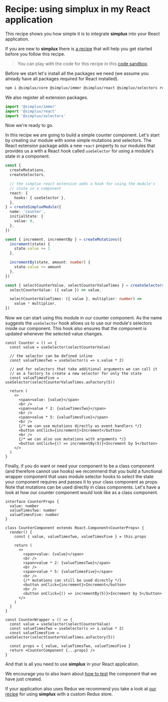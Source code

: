 # Recipe: using **simplux** in my React application

This recipe shows you how simple it is to integrate **simplux** into your React application.

If you are new to **simplux** there is [a recipe](../../basics/getting-started#readme) that will help you get started before you follow this recipe.

> You can play with the code for this recipe in this [code sandbox](https://codesandbox.io/s/github/MrWolfZ/simplux/tree/master/recipes/react/using-in-react-application).

Before we start let's install all the packages we need (we assume you already have all packages required for React installed).

```sh
npm i @simplux/core @simplux/immer @simplux/react @simplux/selectors redux immer -S
```

We also register all extension packages.

```ts
import '@simplux/immer'
import '@simplux/react'
import '@simplux/selectors'
```

Now we're ready to go.

In this recipe we are going to build a simple counter component. Let's start by creating our module with some simple mutations and selectors. The React extension package adds a new `react` property to our modules that provides us a with a React hook called `useSelector` for using a module's state in a component.

```ts
const {
  createMutations,
  createSelectors,

  // the simplux react extension adds a hook for using the module's
  // state in a component
  react: {
    hooks: { useSelector },
  },
} = createSimpluxModule({
  name: 'counter',
  initialState: {
    value: 0,
  },
})

const { increment, incrementBy } = createMutations({
  increment(state) {
    state.value += 1
  },

  incrementBy(state, amount: number) {
    state.value += amount
  },
})

const { selectCounterValue, selectCounterValueTimes } = createSelectors({
  selectCounterValue: ({ value }) => value,

  selectCounterValueTimes: ({ value }, multiplier: number) =>
    value * multiplier,
})
```

Now we can start using this module in our counter component. As the name suggests the `useSelector` hook allows us to use our module's selectors inside our component. This hook also ensures that the component is updated whenever the selected value changes.

```tsx
const Counter = () => {
  const value = useSelector(selectCounterValue)

  // the selector can be defined inline
  const valueTimesTwo = useSelector(s => s.value * 2)

  // and for selectors that take additional arguments we can call it
  // as a factory to create a new selector for only the state
  const valueTimesFive = useSelector(selectCounterValueTimes.asFactory(5))

  return (
    <>
      <span>value: {value}</span>
      <br />
      <span>value * 2: {valueTimesTwo}</span>
      <br />
      <span>value * 5: {valueTimesFive}</span>
      <br />
      {/* we can use mutations directly as event handlers */}
      <button onClick={increment}>Increment</button>
      <br />
      {/* we can also use mutations with arguments */}
      <button onClick={() => incrementBy(5)}>Increment by 5</button>
    </>
  )
}
```

Finally, if you do want or need your component to be a class component (and therefore cannot use hooks) we recommend that you build a functional wrapper component that uses module selector hooks to select the state your component requires and passes it to your class component as props. Note that mutations can be used directly in class components. Let's have a look at how our counter component would look like as a class component.

```tsx
interface CounterProps {
  value: number
  valueTimesTwo: number
  valueTimesFive: number
}

class CounterComponent extends React.Component<CounterProps> {
  render() {
    const { value, valueTimesTwo, valueTimesFive } = this.props

    return (
      <>
        <span>value: {value}</span>
        <br />
        <span>value * 2: {valueTimesTwo}</span>
        <br />
        <span>value * 5: {valueTimesFive}</span>
        <br />
        {/* mutations can still be used directly */}
        <button onClick={increment}>Increment</button>
        <br />
        <button onClick={() => incrementBy(5)}>Increment by 5</button>
      </>
    )
  }
}

const CounterWrapper = () => {
  const value = useSelector(selectCounterValue)
  const valueTimesTwo = useSelector(s => s.value * 2)
  const valueTimesFive = useSelector(selectCounterValueTimes.asFactory(5))

  const props = { value, valueTimesTwo, valueTimesFive }
  return <CounterComponent {...props} />
}
```

And that is all you need to use **simplux** in your React application.

We encourage you to also learn about [how to test](../testing-components-using-state#readme) the component that we have just created.

If your application also uses Redux we recommend you take a look at [our recipe](../../advanced/using-in-redux-application#readme) for using **simplux** with a custom Redux store.
